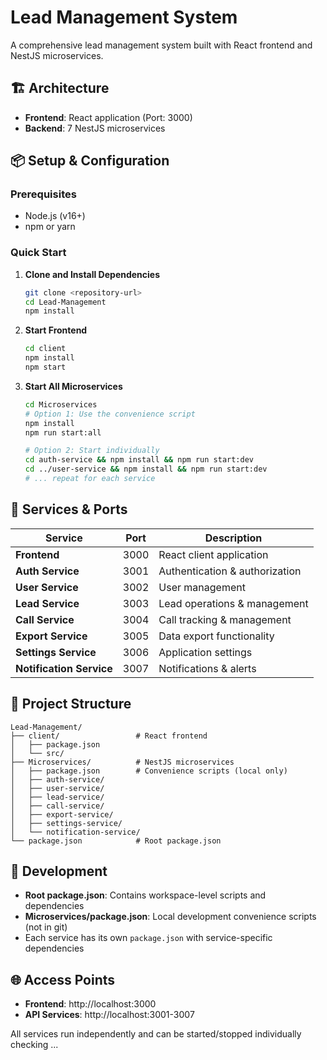 # Lead Management System

A comprehensive lead management system built with React frontend and NestJS microservices.

## 🏗️ Architecture

- **Frontend**: React application (Port: 3000)
- **Backend**: 7 NestJS microservices

## 📦 Setup & Configuration

### Prerequisites

- Node.js (v16+)
- npm or yarn

### Quick Start

1. **Clone and Install Dependencies**

   ```bash
   git clone <repository-url>
   cd Lead-Management
   npm install
   ```

2. **Start Frontend**

   ```bash
   cd client
   npm install
   npm start
   ```

3. **Start All Microservices**

   ```bash
   cd Microservices
   # Option 1: Use the convenience script
   npm install
   npm run start:all

   # Option 2: Start individually
   cd auth-service && npm install && npm run start:dev
   cd ../user-service && npm install && npm run start:dev
   # ... repeat for each service
   ```

## 🚀 Services & Ports

| Service                  | Port | Description                    |
| ------------------------ | ---- | ------------------------------ |
| **Frontend**             | 3000 | React client application       |
| **Auth Service**         | 3001 | Authentication & authorization |
| **User Service**         | 3002 | User management                |
| **Lead Service**         | 3003 | Lead operations & management   |
| **Call Service**         | 3004 | Call tracking & management     |
| **Export Service**       | 3005 | Data export functionality      |
| **Settings Service**     | 3006 | Application settings           |
| **Notification Service** | 3007 | Notifications & alerts         |

## 📁 Project Structure

```
Lead-Management/
├── client/                 # React frontend
│   ├── package.json
│   └── src/
├── Microservices/          # NestJS microservices
│   ├── package.json        # Convenience scripts (local only)
│   ├── auth-service/
│   ├── user-service/
│   ├── lead-service/
│   ├── call-service/
│   ├── export-service/
│   ├── settings-service/
│   └── notification-service/
└── package.json            # Root package.json
```

## 🔧 Development

- **Root package.json**: Contains workspace-level scripts and dependencies
- **Microservices/package.json**: Local development convenience scripts (not in git)
- Each service has its own `package.json` with service-specific dependencies

## 🌐 Access Points

- **Frontend**: http://localhost:3000
- **API Services**: http://localhost:3001-3007

All services run independently and can be started/stopped individually
checking ...
